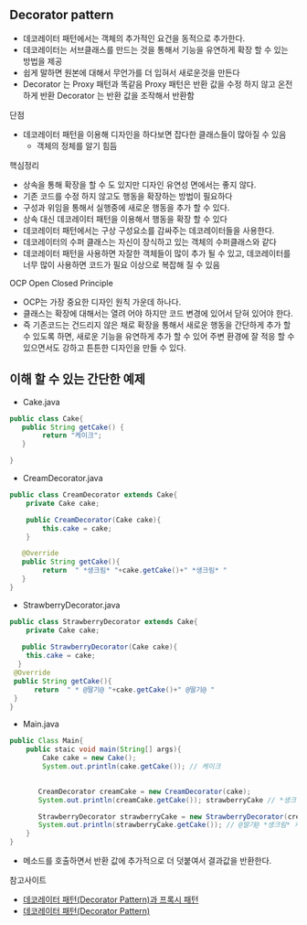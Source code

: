 ## Decorator pattern
- 데코레이터 패턴에서는 객체의 추가적인 요건을 동적으로 추가한다. 
- 데코레이터는 서브클래스를 만드는 것을 통해서 기능을 유연하게 확장 할 수 있는 방법을 제공
- 쉽게 말하면 원본에 대해서 무언가를 더 입혀서 새로운것을 만든다
- Decorator 는 Proxy 패턴과 똑같음 Proxy 패턴은 반환 값을 수정 하지 않고 온전하게 반환 Decorator 는 반환 값을 조작해서 반환함 

단점
- 데코레이터 패턴을 이용해 디자인을 하다보면 잡다한 클래스들이 많아질 수 있음
    - 객체의 정체를 알기 힘듬
 
 핵심정리
 - 상속을 통해 확장을 할 수 도 있지만 디자인 유연성 면에서는 좋지 않다.
 - 기존 코드를 수정 하지 않고도 행동을 확장하는 방법이 필요하다
 - 구성과 위임을 통해서 실행중에 새로운 행동을 추가 할 수 있다.
 - 상속 대신 데코레이터 패턴을 이용해서 행동을 확장 할 수 있다
 - 데코레이터 패턴에서는 구상 구성요소를 감싸주는 데코레이터들을 사용한다.
 - 데코레이터의 수퍼 클래스는 자신이 장식하고 있는 객체의 수퍼클래스와 같다
 - 데코레이터 패턴을 사용하면 자잘한 객체들이 많이 추가 될 수 있고, 데코레이터를 너무 많이 사용하면 코드가 필요 이상으로 복잡해 질 수 있음
 
 OCP Open Closed Principle
 - OCP는 가장 중요한 디자인 원칙 가운데 하나다.
 - 클래스는 확장에 대해서는 열려 어야 하지만 코드 변경에 있어서 닫혀 있어야 한다.
 - 즉 기존코드는 건드리지 않은 채로 확장을 통해서 새로운 행동을 간단하게 추가 할 수 있도록 하면, 새로운 기능을 유연하게 추가 할 수 있어 주변 환경에 잘 적응 할 수 있으면서도
 강하고 튼튼한 디자인을 만들 수 있다.
 
 
 ## 이해 할 수 있는 간단한 예제

- Cake.java
~~~java
public class Cake{
   public String getCake() {
        return "케이크";
   }

}
~~~

- CreamDecorator.java
~~~java
public class CreamDecorator extends Cake{
    private Cake cake;

    public CreamDecorator(Cake cake){
        this.cake = cake;
    }

   @Override
   public String getCake(){
        return  " *생크림* "+cake.getCake()+" *생크림* "
   }
}
~~~

- StrawberryDecorator.java
~~~java
public class StrawberryDecorator extends Cake{
    private Cake cake;
    
   public StrawberryDecorator(Cake cake){
    this.cake = cake;  
  } 
 @Override
 public String getCake(){
      return  " * @딸기@ "+cake.getCake()+" @딸기@ "
 }
}
~~~

- Main.java
~~~java
public Class Main{
    public staic void main(String[] args){
        Cake cake = new Cake();
        System.out.println(cake.getCake()); // 케이크
          

       CreamDecorator creamCake = new CreamDecorator(cake);
       System.out.println(creamCake.getCake()); strawberryCake // *생크림* 케이크 *생크림*

       StrawberryDecorator strawberryCake = new StrawberryDecorator(creamCake);
       System.out.println(strawberryCake.getCake()); // @딸기@ *생크림* 케이크 *생크림* @딸기@
    }
}
~~~

- 메소드를 호출하면서 반환 값에 추가적으로 더 덧붙여서 결과값을 반환한다.

 참고사이트
 - [데코레이터 패턴(Decorator Pattern)과 프록시 패턴](https://lalwr.blogspot.com/2016/02/decorator-pattern.html)
 - [데코레이터 패턴(Decorator Pattern)](https://limkydev.tistory.com/80)